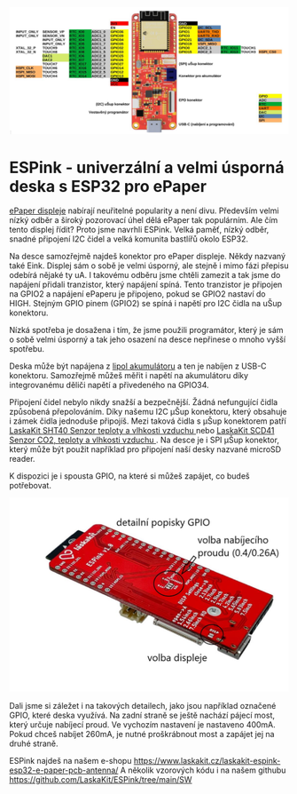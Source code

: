![ESPink top](https://github.com/LaskaKit/ESPink/blob/main/img/ESPink_pinout.JPG)

# ESPink - univerzální a velmi úsporná deska s ESP32 pro ePaper

[ePaper displeje](https://www.laskakit.cz/e-ink/) nabírají neuřitelné popularity a není divu. Především velmi nízký odběr a široký pozorovací úhel dělá ePaper tak populárním. 
Ale čím tento displej řídit? Proto jsme navrhli ESPink. Velká paměť, nízký odběr, snadné připojení I2C čidel a velká komunita bastlířů okolo ESP32.

Na desce samozřejmě najdeš konektor pro ePaper displeje. Někdy nazvaný také Eink. Displej sám o sobě je velmi úsporný, ale stejně i mimo fázi přepisu odebírá nějaké ty uA. 
I takovému odběru jsme chtěli zamezit a tak jsme do napájení přidali tranzistor, který napájení spíná. Tento tranzistor je připojen na GPIO2 a napájení ePaperu je připojeno, pokud se GPIO2 nastaví do HIGH. Stejným GPIO pinem (GPIO2) se spíná i napětí pro I2C čidla na uŠup konektoru.

Nízká spotřeba je dosažena i tím, že jsme použili programátor, který je sám o sobě velmi úsporný a tak jeho osazení na desce nepřinese o mnoho vyšší spotřebu.

Deska může být napájena z [lipol akumulátoru](https://www.laskakit.cz/baterie-a-akumulatory/) a ten je nabíjen z USB-C konektoru. 
Samozřejmě můžeš měřit i napětí na akumulátoru díky integrovanému děliči napětí a přivedeného na GPIO34.

Připojení čidel nebylo nikdy snažší a bezpečnější. Žádná nefungující čidla způsobená přepolováním. Díky našemu I2C μŠup konektoru, který obsahuje i zámek čidla jednoduše připojíš. 
Mezi taková čidla s μŠup konektorem patří [LaskaKit SHT40 Senzor teploty a vlhkosti vzduchu ](https://www.laskakit.cz/laskakit-sht40-senzor-teploty-a-vlhkosti-vzduchu/) nebo  [LaskaKit SCD41 Senzor CO2, teploty a vlhkosti vzduchu ](https://www.laskakit.cz/laskakit-scd41-senzor-co2--teploty-a-vlhkosti-vzduchu/).
Na desce je i SPI μŠup konektor, který může být použit například pro připojení naší desky nazvané microSD reader. 

K dispozici je i spousta GPIO, na které si můžeš zapájet, co budeš potřebovat.

![ESPink top](https://github.com/LaskaKit/ESPink/blob/main/img/ESPink_back_popis.JPG)

Dali jsme si záležet i na takových detailech, jako jsou například označené GPIO, které deska využívá. Na zadní straně se ještě nachází pájecí most, který určuje nabíjecí proud. 
Ve vychozím nastavení je nastaveno 400mA. Pokud chceš nabíjet 260mA, je nutné proškrábnout most a zapájet jej na druhé straně. 

ESPink najdeš na našem e-shopu https://www.laskakit.cz/laskakit-espink-esp32-e-paper-pcb-antenna/
A několik vzorových kódu i na našem githubu https://github.com/LaskaKit/ESPink/tree/main/SW
